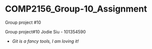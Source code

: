 # COMP2156_Group-10_Assignment
Group project #10




Group project#10 Jodie Siu - 101354590
- *Git is a fancy tools, I am loving it!*
